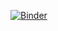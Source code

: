 [![Binder](https://mybinder.org/badge_logo.svg)](https://mybinder.org/v2/gh/cauachagas/Programacao-Cientifica-em-Julia/master)